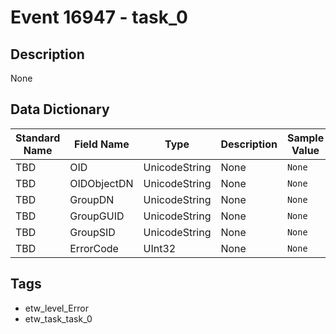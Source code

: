 # Event 16947 - task_0

## Description
None

## Data Dictionary
|Standard Name|Field Name|Type|Description|Sample Value|
|---|---|---|---|---|
|TBD|OID|UnicodeString|None|`None`|
|TBD|OIDObjectDN|UnicodeString|None|`None`|
|TBD|GroupDN|UnicodeString|None|`None`|
|TBD|GroupGUID|UnicodeString|None|`None`|
|TBD|GroupSID|UnicodeString|None|`None`|
|TBD|ErrorCode|UInt32|None|`None`|

## Tags
* etw_level_Error
* etw_task_task_0